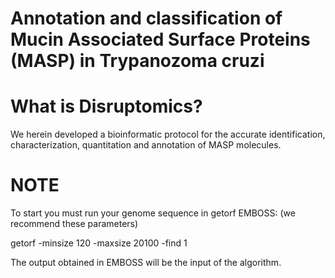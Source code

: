 # Annotation and classification of Mucin Associated Surface Proteins (MASP) in Trypanozoma cruzi 

# What is Disruptomics? 

We herein developed a bioinformatic protocol for the accurate identification, characterization, quantitation and annotation of MASP molecules.

# NOTE
To start you must run your genome sequence in getorf EMBOSS: (we recommend these parameters)

getorf -minsize 120 -maxsize 20100 -find 1

The output obtained in EMBOSS will be the input of the algorithm. 
